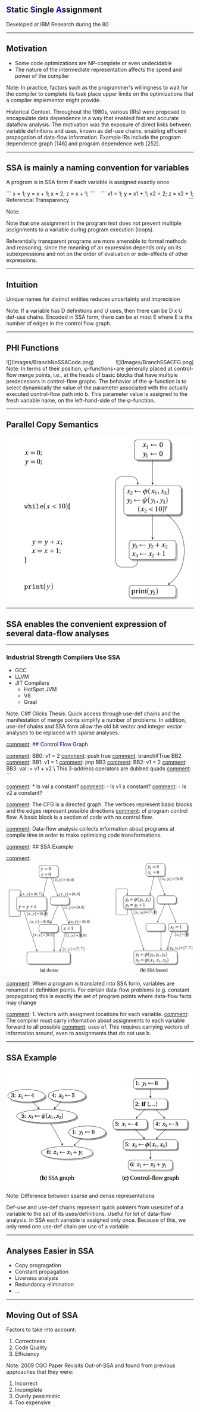 ## <span style="color:blue">S</span>tatic <span style="color:blue">S</span>ingle <span style="color:blue">A</span>ssignment 

Developed at IBM Research during the 80 

---

## Motivation 

- Some code optimizations are NP-complete or even undecidable <!-- .element: class="fragment" -->
- The nature of the intermediate representation affects the speed and power of the compiler <!-- .element: class="fragment" -->

Note: 
In practice, factors such as the programmer's willingness to wait for the compiler to complete its task place upper limits on the optimizations that a compiler implementor might provide.

Historical Context. Throughout the 1980s, various (IRs) were proposed to encapsulate 
data dependence in a way that enabled fast and accurate dataflow analysis. 
The motivation was the exposure of direct links between variable definitions and uses, 
known as def-use chains, enabling efficient propagation of data-flow information. 
Example IRs include the program dependence graph [146] and program dependence web [252].

---

## SSA is mainly a naming convention for variables

A program is in SSA form if each variable is assigned exactly once <!-- .element: class="fragment" -->

<div style="text-align: left; float: left; width: 50%">
``` 
x = 1;
y = x + 1;
x = 2;
z = x + 1;
```                     
</div> <!-- .element: class="fragment" -->
<div style="text-align: right; float: right; width: 50%">
``` 
x1 = 1;
y = x1 + 1;
x2 = 2;
z = x2 + 1;
```                     
</div>
<!-- .element: class="fragment" -->

Referencial Transparency <!-- .element: class="fragment" -->

Note: 

Note that one assignment in the program text does not prevent multiple assignments to a variable during program execution (loops).

Referentially transparent programs are more amenable to formal methods and reasoning, 
since the meaning of an expression depends only on its subexpressions and not on the 
order of evaluation or side-effects of other expressions.

---

## Intuition

Unique names for distinct entities reduces uncertainty and imprecision

Note:
If a variable has D definitions and U uses, then there can be D x U def-use chains. 
Encoded in SSA form, there can be at most E where E is the number of
edges in the control flow graph. 


---

## PHI Functions
<div style="text-align: left; float: left; width: 50%">
![](Images/BranchNoSSACode.png) <!-- .element height="20%" width="40%" style="background:none; border:none; box-shadow:none; "-->
</div>
<div style="text-align: right; float: right; width: 50%">
![](Images/BranchSSACFG.png) <!-- .element height="20%" width="85%" style="background:none; border:none; box-shadow:none;" class="fragment"-->
</div>

Note:
In terms of their position, φ-functions⋆are generally placed at control-flow merge points, i.e., at the heads of basic blocks that have multiple predecessors in control-flow graphs. The behavior of the φ-function is to select dynamically the value of the parameter associated with the actually executed control-flow path into b. This parameter value is assigned to the fresh variable name, on the left-hand-side of the φ-function.

---

## Parallel Copy Semantics

![](Images/ParallelCopy.png) <!-- .element height="20%" width="60%" style="background:none; border:none; box-shadow:none;"-->

---

## SSA enables the convenient expression of several **data-flow analyses**

---

### Industrial Strength Compilers Use SSA 
* GCC
* LLVM
* JIT Compilers
    - HotSpot JVM
    - V8
    - Graal

Note: 
Cliff Clicks Thesis: 
Quick access through use-def chains and the manifestation of merge points simplify a number of
problems. In addition, use-def chains and SSA form allow the old bit vector and integer
vector analyses to be replaced with sparse analyses. 

[comment]: ## <span style="color:blue">C</span>ontrol <span style="color:blue">F</span>low <span style="color:blue">G</span>raph

[comment]:  ```
[comment]:  BB0: v1 = 2
[comment]:      push true 
[comment]:      branchIfTrue BB2 
[comment]:  BB1: v1 = 1
[comment]:      jmp BB3
[comment]:  BB2: v1 = 2
[comment]: BB3: val := v1 + v2 \\ This 3-address operators are dubbed quads
[comment]: ```

[comment]:  * Is val a constant? 
[comment]:     - Is v1 a constant? 
[comment]:     - Is v2 a constant? 


[comment]:  Note:
[comment]:  The CFG is a directed graph. The vertices represent basic blocks and the edges represent possible directions
[comment]:  of program control flow. A basic block is a section of code with no control flow.

[comment]: Data-flow analysis collects information about programs at compile time in order to make optimizing code transformations.

[comment]: ---

[comment]: ---

[comment]: ## SSA Example

[comment]: ![](Images/zeroAnalysis.png) <!-- .element height="20%" width="85%" style="background:none; border:none; box-shadow:none;" -->

[comment]: Note:

[comment]: When a program is translated into SSA form, variables are renamed at definition points. For certain data-flow problems (e.g. constant propagation) this is exactly the set of program points where data-flow facts may change

[comment]: 1. Vectors with assigment locations for each variable.
[comment]: The compiler must carry information about assignments to each variable forward to all possible
[comment]: uses of. This requires carrying vectors of information around, even to assignments that do not use b.

---

## SSA Example

![](Images/constantPropagation.png) <!-- .element height="20%" width="85%" style="background:none; border:none; box-shadow:none;" -->

Note:
Difference between sparse and dense representations 

Def-use and use-def chains represent quick pointers from uses/def of a variable to the set of its uses/definitions.
Useful for lot of data-flow analysis.
In SSA each variable is assigned only once. Because of this, we only need one use-def chain per use of a variable

---

## Analyses Easier in SSA

* Copy progragation
* Constant propagation
* Liveness analysis
* Redundancy elimination
* ...

---

## Moving Out of SSA

Factors to take into account:

1. Correctness
2. Code Quality
3. Efficiency

Note: 2009 CGO Paper Revisits Out-of-SSA and found from previous approaches that they were:

1. Incorrect
2. Incomplete
3. Overly pessimistic
4. Too expensive